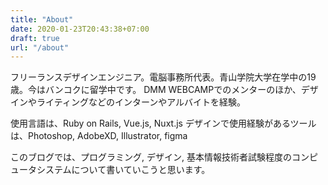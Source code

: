 ```yaml
---
title: "About"
date: 2020-01-23T20:43:38+07:00
draft: true
url: "/about"
---
```


フリーランスデザインエンジニア。電脳事務所代表。青山学院大学在学中の19歳。今はバンコクに留学中です。
DMM WEBCAMPでのメンターのほか、デザインやライティングなどのインターンやアルバイトを経験。

使用言語は、Ruby on Rails, Vue.js, Nuxt.js
デザインで使用経験があるツールは、Photoshop, AdobeXD, Illustrator, figma

このブログでは、プログラミング, デザイン, 基本情報技術者試験程度のコンピュータシステムについて書いていこうと思います。
